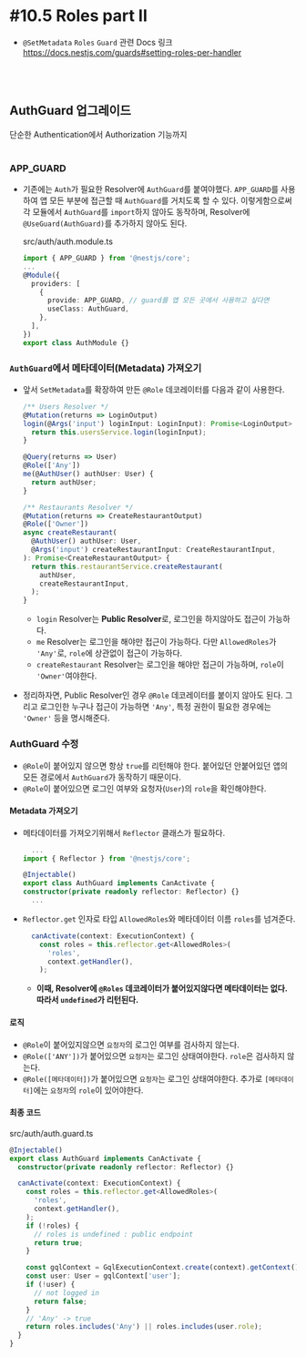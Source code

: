# #10.5 Roles part II

- `@SetMetadata` `Roles` `Guard` 관련 Docs 링크<br>
  https://docs.nestjs.com/guards#setting-roles-per-handler

<br><br>

## AuthGuard 업그레이드

단순한 Authentication에서 Authorization 기능까지
<br><br>

### APP_GUARD

- 기존에는 `Auth`가 필요한 Resolver에 `AuthGuard`를 붙여야했다. `APP_GUARD`를 사용하여 앱 모든 부분에 접근할 때 `AuthGuard`를 거치도록 할 수 있다. 이렇게함으로써 각 모듈에서 `AuthGuard`를 `import`하지 않아도 동작하며, Resolver에 `@UseGuard(AuthGuard)`를 추가하지 않아도 된다.

  src/auth/auth.module.ts

  ```ts
  import { APP_GUARD } from '@nestjs/core';
  ...
  @Module({
    providers: [
      {
        provide: APP_GUARD, // guard를 앱 모든 곳에서 사용하고 싶다면
        useClass: AuthGuard,
      },
    ],
  })
  export class AuthModule {}
  ```

### `AuthGuard`에서 메타데이터(Metadata) 가져오기

- 앞서 `SetMetadata`를 확장하여 만든 `@Role` 데코레이터를 다음과 같이 사용한다.

  ```ts
  /** Users Resolver */
  @Mutation(returns => LoginOutput)
  login(@Args('input') loginInput: LoginInput): Promise<LoginOutput> {
    return this.usersService.login(loginInput);
  }

  @Query(returns => User)
  @Role(['Any'])
  me(@AuthUser() authUser: User) {
    return authUser;
  }

  /** Restaurants Resolver */
  @Mutation(returns => CreateRestaurantOutput)
  @Role(['Owner'])
  async createRestaurant(
    @AuthUser() authUser: User,
    @Args('input') createRestaurantInput: CreateRestaurantInput,
  ): Promise<CreateRestaurantOutput> {
    return this.restaurantService.createRestaurant(
      authUser,
      createRestaurantInput,
    );
  }
  ```

  - `login` Resolver는 **Public Resolver**로, 로그인을 하지않아도 접근이 가능하다.
  - `me` Resolver는 로그인을 해야만 접근이 가능하다. 다만 `AllowedRoles`가 `'Any'`로, `role`에 상관없이 접근이 가능하다.
  - `createRestaurant` Resolver는 로그인을 해야만 접근이 가능하며, `role`이 `'Owner'`여야한다.

- 정리하자면, Public Resolver인 경우 `@Role` 데코레이터를 붙이지 않아도 된다. 그리고 로그인한 누구나 접근이 가능하면 `'Any'`, 특정 권한이 필요한 경우에는 `'Owner'` 등을 명시해준다.

### AuthGuard 수정

- `@Role`이 붙어있지 않으면 항상 `true`를 리턴해야 한다. 붙어있던 안붙어있던 앱의 모든 경로에서 `AuthGuard`가 동작하기 때문이다.
- `@Role`이 붙어있으면 로그인 여부와 요청자(`User`)의 `role`을 확인해야한다.

#### Metadata 가져오기

- 메타데이터를 가져오기위해서 `Reflector` 클래스가 필요하다.

  ```ts
    ...
  import { Reflector } from '@nestjs/core';

  @Injectable()
  export class AuthGuard implements CanActivate {
  constructor(private readonly reflector: Reflector) {}
    ...
  ```

- `Reflector.get` 인자로 타입 `AllowedRoles`와 메타데이터 이름 `roles`를 넘겨준다.

  ```ts
    canActivate(context: ExecutionContext) {
      const roles = this.reflector.get<AllowedRoles>(
        'roles',
        context.getHandler(),
      );
  ```

  - **이때, Resolver에 `@Roles` 데코레이터가 붙어있지않다면 메타데이터는 없다. 따라서 `undefined`가 리턴된다.**

#### 로직

- `@Role`이 붙어있지않으면 `요청자`의 로그인 여부를 검사하지 않는다.
- `@Role(['ANY'])`가 붙어있으면 `요청자`는 로그인 상태여야한다. `role`은 검사하지 않는다.
- `@Role([메타데이터])`가 붙어있으면 `요청자`는 로그인 상태여야한다. 추가로 `[메타데이터]`에는 `요청자`의 `role`이 있어야한다.

#### 최종 코드

src/auth/auth.guard.ts

```ts
@Injectable()
export class AuthGuard implements CanActivate {
  constructor(private readonly reflector: Reflector) {}

  canActivate(context: ExecutionContext) {
    const roles = this.reflector.get<AllowedRoles>(
      'roles',
      context.getHandler(),
    );
    if (!roles) {
      // roles is undefined : public endpoint
      return true;
    }

    const gqlContext = GqlExecutionContext.create(context).getContext();
    const user: User = gqlContext['user'];
    if (!user) {
      // not logged in
      return false;
    }
    // 'Any' -> true
    return roles.includes('Any') || roles.includes(user.role);
  }
}
```
